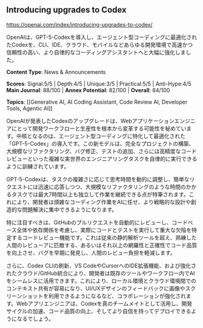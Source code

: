 ## Introducing upgrades to Codex

https://openai.com/index/introducing-upgrades-to-codex/

OpenAIは、GPT-5-Codexを導入し、エージェント型コーディングに最適化されたCodexを、CLI、IDE、クラウド、モバイルなどあらゆる開発環境で高速かつ信頼性の高い、より自律的なコーディングアシスタントへと大幅に強化しました。

**Content Type**: News & Announcements

**Scores**: Signal:5/5 | Depth:4/5 | Unique:3/5 | Practical:5/5 | Anti-Hype:4/5
**Main Journal**: 88/100 | **Annex Potential**: 82/100 | **Overall**: 84/100

**Topics**: [[Generative AI, AI Coding Assistant, Code Review AI, Developer Tools, Agentic AI]]

OpenAIが発表したCodexのアップグレードは、Webアプリケーションエンジニアにとって開発ワークフローと生産性を根本から変革する可能性を秘めています。中核となるのは、エージェント型コーディングに特化して最適化された「GPT-5-Codex」の導入です。この新モデルは、完全なプロジェクトの構築、大規模なリファクタリング、バグ修正、テストの追加、さらには高精度なコードレビューといった複雑な実世界のエンジニアリングタスクを自律的に実行できるように訓練されています。

GPT-5-Codexは、タスクの複雑さに応じて思考時間を動的に調整し、簡単なリクエストには迅速に応答しつつ、大規模なリファクタリングのような時間のかかるタスクでは最大7時間以上も独立して作業を継続できる点が特筆されます。これにより、開発者は煩雑なコーディング作業をAIに任せ、より戦略的な設計や創造的な問題解決に集中できるようになります。

特に注目すべきは、GitHubのプルリクエストを自動的にレビューし、コードベース全体や依存関係を考慮し、実際にコードとテストを実行して重大な欠陥を特定するコードレビュー機能です。これは従来の静的解析ツールを超え、熟練した人間のレビューアに匹敵する、あるいはそれ以上の網羅性と正確性でコード品質を向上させ、バグを早期に発見し、人間のレビュー負担を軽減します。

さらに、Codex CLIの刷新、VS CodeやCursorへのIDE拡張機能、および強化されたクラウド/GitHub統合により、開発者は既存のツールやワークフロー内でAIをシームレスに活用できます。これにより、ローカル環境とクラウド環境間でのコンテキスト共有が容易になり、UI/UXデザインのフィードバックに画像やスクリーンショットを利用できるようになるなど、コラボレーションが強化されます。Webアプリエンジニアは、Codexを真のチームメイトとして活用し、開発サイクルの加速、コード品質の向上、そしてより自信を持ってデプロイできるようになるでしょう。